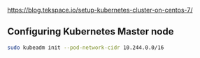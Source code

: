 

https://blog.tekspace.io/setup-kubernetes-cluster-on-centos-7/

## Configuring Kubernetes Master node

```bash
sudo kubeadm init --pod-network-cidr 10.244.0.0/16
```